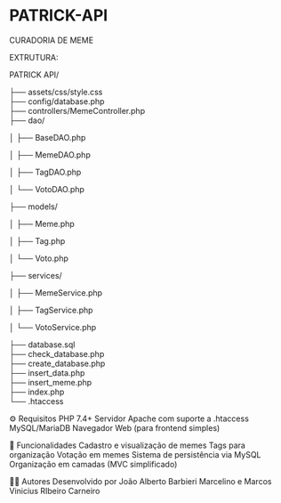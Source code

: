 # PATRICK-API
CURADORIA DE MEME

EXTRUTURA:

PATRICK API/

├── assets/css/style.css           
├── config/database.php              
├── controllers/MemeController.php  
├── dao/    

│   ├── BaseDAO.php

│   ├── MemeDAO.php

│   ├── TagDAO.php

│   └── VotoDAO.php

├── models/  

│   ├── Meme.php

│   ├── Tag.php

│   └── Voto.php

├── services/     

│   ├── MemeService.php

│   ├── TagService.php

│   └── VotoService.php

├── database.sql                     
├── check_database.php              
├── create_database.php            
├── insert_data.php                 
├── insert_meme.php                 
├── index.php                       
└── .htaccess      

⚙️ Requisitos
PHP 7.4+
Servidor Apache com suporte a .htaccess
MySQL/MariaDB
Navegador Web (para frontend simples)

🧩 Funcionalidades
Cadastro e visualização de memes
Tags para organização
Votação em memes
Sistema de persistência via MySQL
Organização em camadas (MVC simplificado)

🧑‍💻 Autores
Desenvolvido por João Alberto Barbieri Marcelino e Marcos Vinicius RIbeiro Carneiro
